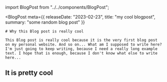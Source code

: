import BlogPost from "../../components/BlogPost";

<BlogPost 
    meta={{
        releaseDate: "2023-02-23",
        title: "my cool blogpost",
        summary: "some random blog post"
    }}
>
    # Why this Blog post is really cool

    This Blog post is really cool because it is the very first blog post on my personal website. And so on... What am I supposed to write here? I'm just going to keep writing, because I need a really long example text. I hope that is enough, because I don't know what else to write here...

</BlogPost>

## It is pretty cool

